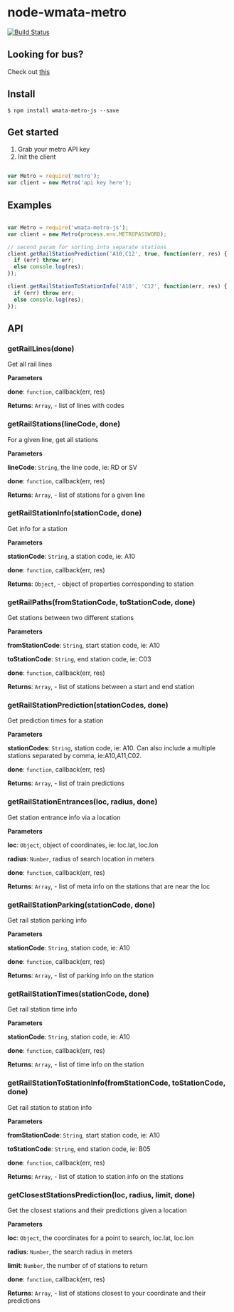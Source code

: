 # node-wmata-metro

[![Build Status](https://travis-ci.org/jacksongeller/wmata-metro.js.svg)](https://travis-ci.org/jacksongeller/wmata-metro.js)

## Looking for bus?
Check out [this](https://github.com/jacksongeller/node-wmata-bus)

## Install
`$ npm install wmata-metro-js --save`



## Get started

1. Grab your metro API key
2. Init the client

```js 

var Metro = require('metro');
var client = new Metro('api key here');
```


## Examples

```js

var Metro = require('wmata-metro-js');
var client = new Metro(process.env.METROPASSWORD);

// second param for sorting into separate stations
client.getRailStationPrediction('A10,C12', true, function(err, res) {
  if (err) throw err;
  else console.log(res);
});

client.getRailStationToStationInfo('A10', 'C12', function(err, res) {
  if (err) throw err;
  else console.log(res);
});
```


## API

### getRailLines(done) 

Get all rail lines

**Parameters**

**done**: `function`, callback(err, res)

**Returns**: `Array`, - list of lines with codes


### getRailStations(lineCode, done) 

For a given line, get all stations

**Parameters**

**lineCode**: `String`, the line code, ie: RD or SV

**done**: `function`, callback(err, res)

**Returns**: `Array`, - list of stations for a given line


### getRailStationInfo(stationCode, done) 

Get info for a station

**Parameters**

**stationCode**: `String`, a station code, ie: A10

**done**: `function`, callback(err, res)

**Returns**: `Object`, - object of properties corresponding to station


### getRailPaths(fromStationCode, toStationCode, done) 

Get stations between two different stations

**Parameters**

**fromStationCode**: `String`, start station code, ie: A10

**toStationCode**: `String`, end station code, ie: C03

**done**: `function`, callback(err, res)

**Returns**: `Array`, - list of stations between a start and end station


### getRailStationPrediction(stationCodes, done) 

Get prediction times for a station

**Parameters**

**stationCodes**: `String`, station code, ie: A10. Can also include a multiple stations separated by comma, ie:A10,A11,C02.

**done**: `function`, callback(err, res)

**Returns**: `Array`, - list of train predictions


### getRailStationEntrances(loc, radius, done) 

Get station entrance info via a location

**Parameters**

**loc**: `Object`, object of coordinates, ie: loc.lat, loc.lon

**radius**: `Number`, radius of search location in meters

**done**: `function`, callback(err, res)

**Returns**: `Array`, - list of meta info on the stations that are near the loc


### getRailStationParking(stationCode, done) 

Get rail station parking info

**Parameters**

**stationCode**: `String`, station code, ie: A10

**done**: `function`, callback(err, res)

**Returns**: `Array`, - list of parking info on the station


### getRailStationTimes(stationCode, done) 

Get rail station time info

**Parameters**

**stationCode**: `String`, station code, ie: A10

**done**: `function`, callback(err, res)

**Returns**: `Array`, - list of time info on the station


### getRailStationToStationInfo(fromStationCode, toStationCode, done) 

Get rail station to station info

**Parameters**

**fromStationCode**: `String`, start station code, ie: A10

**toStationCode**: `String`, end station code, ie: B05

**done**: `function`, callback(err, res)

**Returns**: `Array`, - list of station to station info on the stations


### getClosestStationsPrediction(loc, radius, limit, done) 

Get the closest stations and their predictions given a location

**Parameters**

**loc**: `Object`, the coordinates for a point to search, loc.lat, loc.lon

**radius**: `Number`, the search radius in meters

**limit**: `Number`, the number of of stations to return

**done**: `function`, callback(err, res)

**Returns**: `Array`, - list of stations closest to your coordinate and their predictions